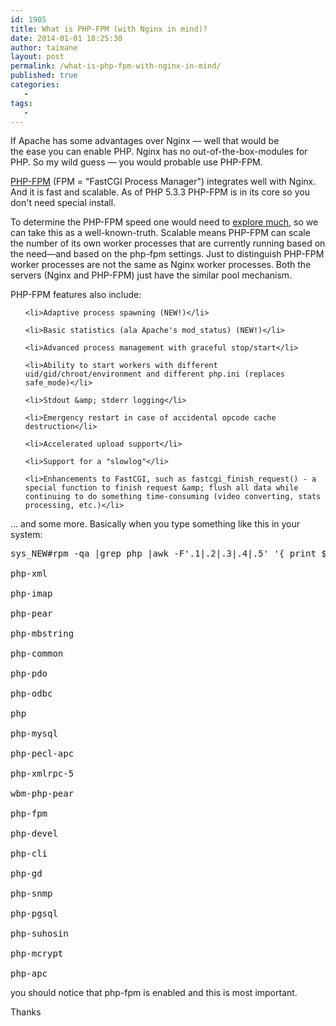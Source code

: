 ```yaml
---
id: 1905
title: What is PHP-FPM (with Nginx in mind)?
date: 2014-01-01 18:25:30
author: taimane
layout: post
permalink: /what-is-php-fpm-with-nginx-in-mind/
published: true
categories:
   -
tags:
   -
---
```

If Apache has some advantages over Nginx — well that would be the ease you can enable PHP. Nginx has no out-of-the-box-modules for PHP. So my wild guess — you would probable use PHP-FPM.

<a href="http://php-fpm.org/">PHP-FPM</a> (FPM = "FastCGI Process Manager") integrates well with Nginx. And it is fast and scalable. As of PHP 5.3.3 PHP-FPM is in its core so you don't need special install.

To determine the PHP-FPM speed one would need to <a href="http://www.if-not-true-then-false.com/2011/nginx-and-php-fpm-configuration-and-optimizing-tips-and-tricks/">explore much</a>, so we can take this as a well-known-truth. Scalable means PHP-FPM can scale the number of its own worker processes that are currently running based on the need—and based on the php-fpm settings. Just to distinguish PHP-FPM worker processes are not the same as Nginx worker processes. Both the servers (Nginx and PHP-FPM) just have the similar pool mechanism.

PHP-FPM features also include:
<ul>
	<li>Adaptive process spawning (NEW!)</li>
	<li>Basic statistics (ala Apache's mod_status) (NEW!)</li>
	<li>Advanced process management with graceful stop/start</li>
	<li>Ability to start workers with different uid/gid/chroot/environment and different php.ini (replaces safe_mode)</li>
	<li>Stdout &amp; stderr logging</li>
	<li>Emergency restart in case of accidental opcode cache destruction</li>
	<li>Accelerated upload support</li>
	<li>Support for a "slowlog"</li>
	<li>Enhancements to FastCGI, such as fastcgi_finish_request() - a special function to finish request &amp; flush all data while continuing to do something time-consuming (video converting, stats processing, etc.)</li>
</ul>
... and some more. Basically when you type something like this in your system:
<pre>sys_NEW#rpm -qa |grep php |awk -F'.1|.2|.3|.4|.5' '{ print $1 }'
php-xml
php-imap
php-pear
php-mbstring
php-common
php-pdo
php-odbc
php
php-mysql
php-pecl-apc
php-xmlrpc-5
wbm-php-pear
php-fpm
php-devel
php-cli
php-gd
php-snmp
php-pgsql
php-suhosin
php-mcrypt
php-apc</pre>
you should notice that php-fpm is enabled and this is most important.

Thanks  

